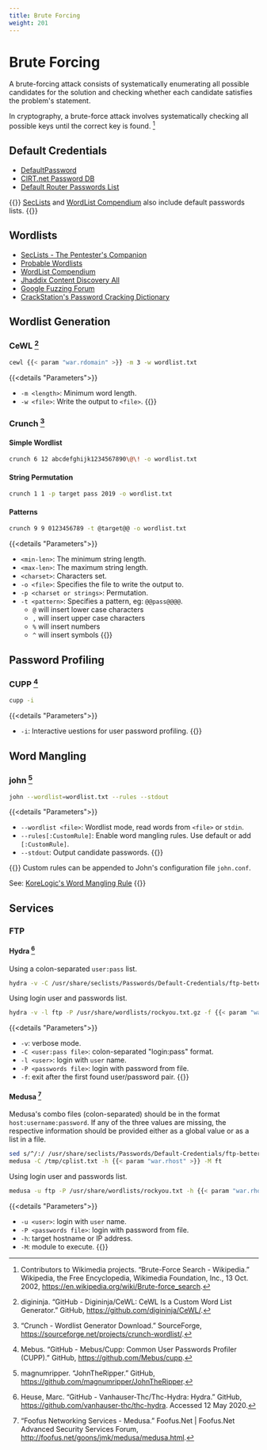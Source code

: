 ```yaml
---
title: Brute Forcing
weight: 201
---
```


# Brute Forcing

A brute-forcing attack consists of
systematically enumerating
all possible candidates for the solution
and checking whether each candidate
satisfies the problem's statement.

In cryptography,
a brute-force attack
involves systematically
checking all possible keys
until the correct key is found.
[^brute-force-wiki]


## Default Credentials

- [DefaultPassword](https://default-password.info/)
- [CIRT.net Password DB](https://www.cirt.net/passwords)
- [Default Router Passwords List](https://192-168-1-1ip.mobi/default-router-passwords-list/)

{{<hint info>}}
[SecLists](https://github.com/danielmiessler/SecLists) and [WordList Compendium](https://github.com/Dormidera/WordList-Compendium)
also include default passwords lists.
{{</hint>}}

## Wordlists

- [SecLists - The Pentester's Companion](https://github.com/danielmiessler/SecLists)
- [Probable Wordlists](https://github.com/berzerk0/Probable-Wordlists)
- [WordList Compendium](https://github.com/Dormidera/WordList-Compendium)
- [Jhaddix Content Discovery All](https://gist.github.com/jhaddix/b80ea67d85c13206125806f0828f4d10)
- [Google Fuzzing Forum](https://github.com/google/fuzzing)
- [CrackStation's Password Cracking Dictionary](https://crackstation.net/crackstation-wordlist-password-cracking-dictionary.htm)

## Wordlist Generation

### CeWL [^cewl]
```sh
cewl {{< param "war.rdomain" >}} -m 3 -w wordlist.txt
```
{{<details "Parameters">}}
- `-m <length>`: Minimum word length.
- `-w <file>`: Write the output to `<file>`.
{{</details>}}

### Crunch [^crunch]

#### Simple Wordlist

```sh
crunch 6 12 abcdefghijk1234567890\@\! -o wordlist.txt
```

#### String Permutation

```sh
crunch 1 1 -p target pass 2019 -o wordlist.txt
```

#### Patterns

```sh
crunch 9 9 0123456789 -t @target@@ -o wordlist.txt
```

{{<details "Parameters">}}
- `<min-len>`: The minimum string length.
- `<max-len>`: The maximum string length.
- `<charset>`: Characters set.
- `-o <file>`: Specifies the file to write the output to.
- `-p <charset or strings>`: Permutation.
- `-t <pattern>`:
    Specifies a pattern, eg: `@@pass@@@@`.
    - `@` will insert lower case characters
    - `,` will insert upper case characters
    - `%` will insert numbers
    - `^` will insert symbols
{{</details>}}

## Password Profiling

### CUPP [^cupp]
```sh
cupp -i
```
{{<details "Parameters">}}
- `-i`:  Interactive uestions for user password profiling.
{{</details>}}

## Word Mangling

### john [^john]
```sh
john --wordlist=wordlist.txt --rules --stdout
```
{{<details "Parameters">}}
- `--wordlist <file>`: Wordlist mode, read words from `<file>` or `stdin`.
- `--rules[:CustomRule]`: Enable word mangling rules. Use default or add `[:CustomRule]`.
- `--stdout`: Output candidate passwords.
{{</details>}}

{{<hint info>}}
Custom rules can be appended
to John's configuration file `john.conf`.

See: [KoreLogic's Word Mangling Rule](https://gist.github.com/maxrodrigo/b9ec4e4578a9f6968470381214f1a340)
{{</hint>}}

## Services

### FTP

#### Hydra [^hydra]

Using a colon-separated `user:pass` list.

```sh
hydra -v -C /usr/share/seclists/Passwords/Default-Credentials/ftp-betterdefaultpasslist.txt -f {{< param "war.rhost" >}} ftp
```

Using login user and passwords list.

```sh
hydra -v -l ftp -P /usr/share/wordlists/rockyou.txt.gz -f {{< param "war.rhost" >}} ftp
```

{{<details "Parameters">}}
- `-v`: verbose mode.
- `-C <user:pass file>`: colon-separated "login:pass" format.
- `-l <user>`: login with `user` name.
- `-P <passwords file>`: login with password from file.
- `-f`: exit after the first found user/password pair.
{{</details>}}

#### Medusa [^medusa]

Medusa's combo files (colon-separated)
should be in the format `host:username:password`.
If any of the three values are missing,
the respective information
should be provided either
as a global value
or as a list in a file.

```sh
sed s/^/:/ /usr/share/seclists/Passwords/Default-Credentials/ftp-betterdefaultpasslist.txt > /tmp/cplist.txt
medusa -C /tmp/cplist.txt -h {{< param "war.rhost" >}} -M ft
```

Using login user and passwords list.

```sh
medusa -u ftp -P /usr/share/wordlists/rockyou.txt -h {{< param "war.rhost" >}} -M ftp
```

{{<details "Parameters">}}
- `-u <user>`: login with `user` name.
- `-P <passwords file>`: login with password from file.
- `-h`: target hostname or IP address.
- `-M`: module to execute.
{{</details>}}

[^brute-force-wiki]: Contributors to Wikimedia projects. “Brute-Force Search - Wikipedia.” Wikipedia, the Free Encyclopedia, Wikimedia Foundation, Inc., 13 Oct. 2002, https://en.wikipedia.org/wiki/Brute-force_search.
[^cewl]: digininja. “GitHub - Digininja/CeWL: CeWL Is a Custom Word List Generator.” GitHub, https://github.com/digininja/CeWL/.
[^cupp]: Mebus. “GitHub - Mebus/Cupp: Common User Passwords Profiler (CUPP).” GitHub, https://github.com/Mebus/cupp.
[^crunch]: “Crunch - Wordlist Generator Download.” SourceForge, https://sourceforge.net/projects/crunch-wordlist/.
[^john]: magnumripper. “JohnTheRipper.” GitHub, https://github.com/magnumripper/JohnTheRipper.
[^hydra]: Heuse, Marc. “GitHub - Vanhauser-Thc/Thc-Hydra: Hydra.” GitHub, https://github.com/vanhauser-thc/thc-hydra. Accessed 12 May 2020.
[^medusa]: “Foofus Networking Services - Medusa.” Foofus.Net | Foofus.Net Advanced Security Services Forum, http://foofus.net/goons/jmk/medusa/medusa.html.
